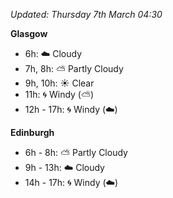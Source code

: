*Updated: Thursday 7th March 04:30*

**Glasgow**

* 6h: :cloud: Cloudy
* 7h, 8h: :partly_sunny: Partly Cloudy
* 9h, 10h: :sunny: Clear
* 11h: :cyclone: Windy (:partly_sunny:)
* 12h - 17h: :cyclone: Windy (:cloud:)

**Edinburgh**

* 6h - 8h: :partly_sunny: Partly Cloudy
* 9h - 13h: :cloud: Cloudy
* 14h - 17h: :cyclone: Windy (:cloud:)
